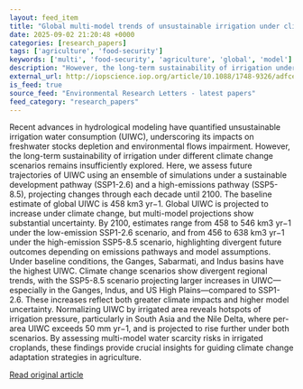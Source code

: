 ```yaml
---
layout: feed_item
title: "Global multi-model trends of unsustainable irrigation under climate change scenarios"
date: 2025-09-02 21:20:48 +0000
categories: [research_papers]
tags: ['agriculture', 'food-security']
keywords: ['multi', 'food-security', 'agriculture', 'global', 'model']
description: "However, the long-term sustainability of irrigation under different climate change scenarios remains insufficiently explored"
external_url: http://iopscience.iop.org/article/10.1088/1748-9326/adfcee
is_feed: true
source_feed: "Environmental Research Letters - latest papers"
feed_category: "research_papers"
---
```


Recent advances in hydrological modeling have quantified unsustainable irrigation water consumption (UIWC), underscoring its impacts on freshwater stocks depletion and environmental flows impairment. However, the long-term sustainability of irrigation under different climate change scenarios remains insufficiently explored. Here, we assess future trajectories of UIWC using an ensemble of simulations under a sustainable development pathway (SSP1-2.6) and a high-emissions pathway (SSP5-8.5), projecting changes through each decade until 2100. The baseline estimate of global UIWC is 458 km3 yr−1. Global UIWC is projected to increase under climate change, but multi-model projections show substantial uncertainty. By 2100, estimates range from 458 to 546 km3 yr−1 under the low-emission SSP1-2.6 scenario, and from 456 to 638 km3 yr−1 under the high-emission SSP5-8.5 scenario, highlighting divergent future outcomes depending on emissions pathways and model assumptions. Under baseline conditions, the Ganges, Sabarmati, and Indus basins have the highest UIWC. Climate change scenarios show divergent regional trends, with the SSP5-8.5 scenario projecting larger increases in UIWC—especially in the Ganges, Indus, and US High Plains—compared to SSP1-2.6. These increases reflect both greater climate impacts and higher model uncertainty. Normalizing UIWC by irrigated area reveals hotspots of irrigation pressure, particularly in South Asia and the Nile Delta, where per-area UIWC exceeds 50 mm yr−1, and is projected to rise further under both scenarios. By assessing multi-model water scarcity risks in irrigated croplands, these findings provide crucial insights for guiding climate change adaptation strategies in agriculture.

[Read original article](http://iopscience.iop.org/article/10.1088/1748-9326/adfcee)
